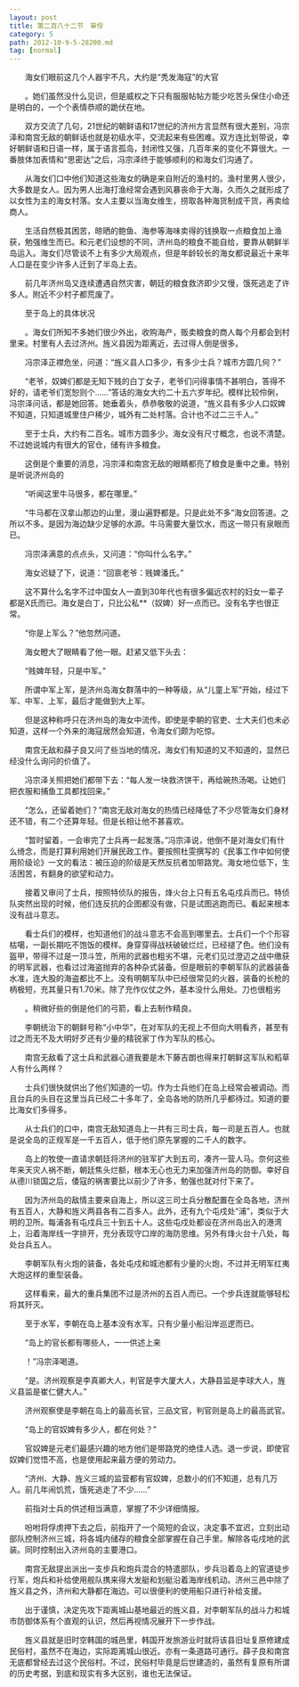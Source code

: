 ```yaml
---
layout: post
title: 第二百八十二节　审俘
category: 5
path: 2012-10-9-5-28200.md
tag: [normal]
---
```


　　海女们眼前这几个人器宇不凡，大约是“秃发海寇”的大官

　　。她们虽然没什么见识，但是威权之下只有服服帖帖方能少吃苦头保住小命还是明白的，一个个表情恭顺的跪伏在地。

　　双方交流了几句，21世纪的朝鲜语和17世纪的济州方言显然有很大差别，冯宗泽和南宫无敌的朝鲜话也就是初级水平，交流起来有些困难。双方连比划带说，幸好朝鲜语和日语一样，属于语言孤岛，封闭性又强，几百年来的变化不算很大。一番肢体加表情和“思密达”之后，冯宗泽终于能够顺利的和海女们沟通了。

　　从海女们口中他们知道这些海女的确是来自附近的渔村的。渔村里男人很少，大多数是女人。因为男人出海打渔经常会遇到风暴丧命于大海，久而久之就形成了以女性为主的海女村落。女人主要以当海女维生，捞取各种海货制成干货，再卖给商人。

　　生活自然极其困苦，晾晒的鲍鱼、海参等海味卖得的钱换取一点粮食加上渔获，勉强维生而已。和元老们设想的不同，济州岛的粮食不能自给，要靠从朝鲜半岛运入。海女们尽管谈不上有多少大局观点，但是年龄较长的海女都说最近十来年人口是在变少许多人迁到了半岛上去。

　　前几年济州岛又连续遭遇自然灾害，朝廷的粮食救济即少又慢，饿死逃走了许多人。附近不少村子都荒废了。

　　至于岛上的具体状况

　　。海女们所知不多她们很少外出，收购海产，贩卖粮食的商人每个月都会到村里来。村里有人去过济州。旌义县因为距离近，去过得人倒是很多。

　　冯宗泽正襟危坐，问道：“旌义县人口多少，有多少士兵？城市方圆几何？”

　　“老爷，奴婢们都是无知下贱的白丁女子，老爷们问得事情不甚明白，答得不好的，请老爷们宽恕则个……”答话的海女大约二十五六岁年纪。模样比较伶俐，冯宗泽问话，都是她回答。她垂着头，恭恭敬敬的说道，“旌义县有多少人口奴婢不知道，只知道城里住户稀少，城外有二处村落。合计也不过二三千人。”

　　至于士兵，大约有二百名。城市方圆多少。海女没有尺寸概念，也说不清楚。不过她说城内有很大的官仓，储有许多粮食。

　　这倒是个重要的消息，冯宗泽和南宫无敌的眼睛都亮了粮食是重中之重。特别是听说济州岛的

　　“听闻这里牛马很多，都在哪里。”

　　“牛马都在汉拿山那边的山里，漫山遍野都是。只是此处不多”海女回答道。之所以不多。是因为海边缺少足够的水源。牛马需要大量饮水，而这一带只有泉眼而已。

　　冯宗泽满意的点点头，又问道：“你叫什么名字。”

　　海女迟疑了下，说道：“回禀老爷：贱婢潘氏。”

　　这不算什么名字不过中国女人一直到30年代也有很多偏远农村的妇女一辈子都是X氏而已。海女是白丁，只比公私**（奴婢）好一点而已。没有名字也很正常。

　　“你是上军么？”他忽然问道。

　　海女瞪大了眼睛看了他一眼。赶紧又低下头去：

　　“贱婢年轻，只是中军。”

　　所谓中军上军，是济州岛海女群落中的一种等级，从“儿童上军”开始，经过下军、中军、上军，最后才能做到大上军。

　　但是这种称呼只在济州岛的海女中流传。即使是李朝的官吏、士大夫们也未必知道，这样一个外来的海寇居然会知道，令海女们颇为吃惊。

　　南宫无敌和薛子良又问了些当地的情况，海女们有知道的又不知道的，显然已经没什么询问的价值了。

　　冯宗泽关照把她们都带下去：“每人发一块救济饼干，再给碗热汤喝。让她们把衣服和捕鱼工具都找回来。”

　　“怎么，还留着她们？”南宫无敌对海女的热情已经降低了不少尽管海女们身材还不错，有二个还算年轻。但是长相让他不甚喜欢。

　　“暂时留着，一会审完了士兵再一起发落。”冯宗泽说，他倒不是对海女们有什么绮念，而是打算利用她们开展民政工作。要按照杜雯撰写的《民事工作中如何使用阶级论》一文的看法：被压迫的阶级是天然反抗者加带路党。海女地位低下，生活困苦，有翻身的欲望和动力。

　　接着又审问了士兵，按照特侦队的报告，烽火台上只有五名屯戍兵而已。特侦队突然出现的时候，他们连反抗的企图都没有做，只是试图逃跑而已。看起来根本没有战斗意志。

　　看士兵们的模样，也知道他们的战斗意志不会高到哪里去。士兵们一个个形容枯噶，一副长期吃不饱饭的模样。身穿穿得战袄破破烂烂，已经褪了色。他们没有盔甲，带得不过是一顶斗笠，所用的武器也粗劣不堪，元老们见过澄迈之战中缴获的明军武器，也看过过海盗抛弃的各种杂式装备。但是眼前的李朝军队的武器装备水准，连大股的海盗都比不上。没有明朝军队中已经很常见的火器，装备的长枪的柄极短，充其量只有1.70米。除了充作仪仗之外，基本没什么用处。刀也很粗劣

　　。稍微好些的倒是他们的弓箭，看上去制作精良。

　　李朝统治下的朝鲜号称“小中华”，在对军队的无视上不但向大明看齐，甚至有过之而无不及大明好歹还有少量的精锐家丁作为军队的核心。

　　南宫无敌看了这士兵和武器心道我要是木下藤吉朗也得来打朝鲜这军队和稻草人有什么两样？

　　士兵们很快就供出了他们知道的一切。作为士兵他们在岛上经常会被调动。而且台兵的头目在这里当兵已经二十多年了，全岛各地的防所几乎都待过。知道的要比海女们多得多。

　　从士兵们的口中，南宫无敌知道岛上一共有三司士兵，每一司是五百人。也就是说全岛的正规军是一千五百人，低于他们原先掌握的二千人的数字。

　　岛上的牧使一直请求朝廷将济州的驻军扩大到五司，凑齐一营人马。奈何这些年来天灾人祸不断，朝廷焦头烂额，根本无心也无力来加强济州岛的防御。幸好自从德川锁国之后，倭寇的祸害要比以前少了许多，勉强也就对付下来了。

　　因为济州岛的敌情主要来自海上，所以这三司士兵分散配置在全岛各地，济州有五百人，大静和旌义两县各有二百多人。此外，还有九个屯戍处“浦”，类似于大明的卫所。每浦各有屯戍兵三十到五十人。这些屯戍处都设在济州岛出入的港湾上，沿着海岸线一字排开，充分表现守口岸的海防思维。另外有烽火台十八处，每处台兵五人。

　　李朝军队有火炮的装备，各处屯戍和城池都有少量的火炮，不过并无明军红夷大炮这样的重型装备。

　　这样看来，最大的重兵集团不过是济州的五百人而已。一个步兵连就能够轻松将其歼灭。

　　至于水军，李朝在岛上基本没有水军。只有少量小船沿岸巡逻而已。

　　“岛上的官长都有哪些人，一一供述上来

　　！”冯宗泽喝道。

　　“是。济州观察是李真卿大人，判官是李大厦大人，大静县监是李球大人，旌义县监是崔仁健大人。”

　　济州观察使是李朝在岛上的最高长官，三品文官，判官则是岛上的最高武官。

　　“岛上的官奴婢有多少人，都在何处？”

　　官奴婢是元老们最感兴趣的地方他们是带路党的绝佳人选。退一步说，即使官奴婢们觉悟不高，也是使用起来最方便的劳动力。

　　“济州、大静、旌义三城的监营都有官奴婢，总数小的们不知道，总有几万人。前几年闹饥荒，饿死逃走了不少……”

　　前指对士兵的供述相当满意，掌握了不少详细情报。

　　吩咐将俘虏押下去之后，前指开了一个简短的会议，决定事不宜迟，立刻出动部队控制济州三城，将各城内储存的粮食全部掌握在自己手里。解除各屯戍地的武装。同时控制出入济州岛的主要港口。

　　南宫无敌提出派出一支步兵和炮兵混合的特遣部队，步兵沿着岛上的官道徒步行军，炮兵和补给使用舰队携来得大发艇和划艇沿着海岸线机动。济州三邑中除了旌义县之外，济州和大静都在海边。可以很便利的使用船只进行补给支援。

　　出于谨慎，决定先攻下距离城山基地最近的旌义县，对李朝军队的战斗力和城市防御体系有个直观的认识，然后再视情况展开下一步作战。

　　旌义县就是旧时空韩国的城邑里，韩国开发旅游业时就将该县旧址复原修建成民俗村，虽然不在海边，实际距离城山很近。亦有一条道路可通行。薛子良和南宫无底都曾经去过这个民俗村。不过，民俗村毕竟是后世建造的，虽然有复原有所谓的历史考据，到底和现实有多大区别，谁也无法保证。
